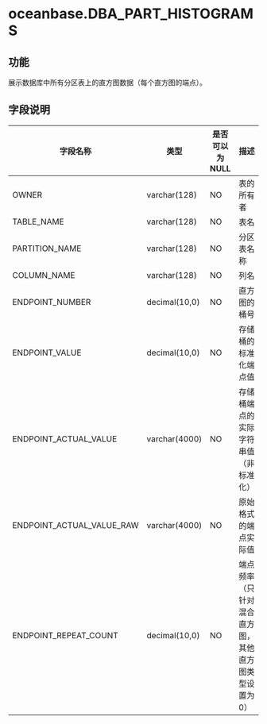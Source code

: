 # oceanbase.DBA_PART_HISTOGRAMS
## 功能
展示数据库中所有分区表上的直方图数据（每个直方图的端点）。
## 字段说明

| 字段名称 | 类型 | 是否可以为 NULL | 描述 |
| --- | --- | --- | --- |
| OWNER | varchar(128) | NO | 表的所有者 |
| TABLE_NAME | varchar(128) | NO | 表名 |
| PARTITION_NAME | varchar(128) | NO |分区表名称 |
| COLUMN_NAME | varchar(128) | NO | 列名 |
| ENDPOINT_NUMBER | decimal(10,0) | NO | 直方图的桶号 |
| ENDPOINT_VALUE | decimal(10,0) | NO | 存储桶的标准化端点值 |
| ENDPOINT_ACTUAL_VALUE | varchar(4000) | NO | 存储桶端点的实际字符串值（非标准化） |
| ENDPOINT_ACTUAL_VALUE_RAW | varchar(4000) | NO | 原始格式的端点实际值 |
| ENDPOINT_REPEAT_COUNT | decimal(10,0) | NO | 端点频率（只针对混合直方图，其他直方图类型设置为 0） |
